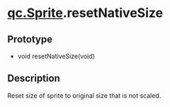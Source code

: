 # [qc.Sprite](CSprite.md).resetNativeSize

## Prototype
* void resetNativeSize(void)

## Description
Reset size of sprite to original size that is not scaled.
